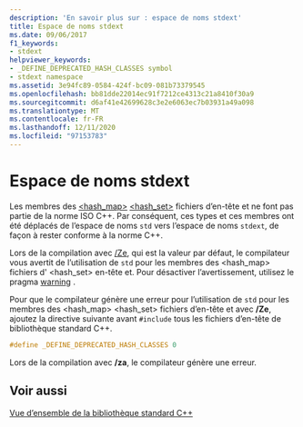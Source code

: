 ```yaml
---
description: 'En savoir plus sur : espace de noms stdext'
title: Espace de noms stdext
ms.date: 09/06/2017
f1_keywords:
- stdext
helpviewer_keywords:
- _DEFINE_DEPRECATED_HASH_CLASSES symbol
- stdext namespace
ms.assetid: 3e94fc89-0584-424f-bc09-081b73379545
ms.openlocfilehash: bb81dde22014ec91f7212ce4313c21a8410f30a9
ms.sourcegitcommit: d6af41e42699628c3e2e6063ec7b03931a49a098
ms.translationtype: MT
ms.contentlocale: fr-FR
ms.lasthandoff: 12/11/2020
ms.locfileid: "97153783"
---
```

# <a name="stdext-namespace"></a>Espace de noms stdext

Les membres des [\<hash_map>](../standard-library/hash-map.md) [\<hash_set>](../standard-library/hash-set.md) fichiers d’en-tête et ne font pas partie de la norme ISO C++. Par conséquent, ces types et ces membres ont été déplacés de l’espace de noms `std` vers l’espace de noms `stdext`, de façon à rester conforme à la norme C++.

Lors de la compilation avec [/Ze](../build/reference/za-ze-disable-language-extensions.md), qui est la valeur par défaut, le compilateur vous avertit de l’utilisation de `std` pour les membres des \<hash_map> fichiers d' \<hash_set> en-tête et. Pour désactiver l’avertissement, utilisez le pragma [warning](../preprocessor/warning.md) .

Pour que le compilateur génère une erreur pour l’utilisation de `std` pour les membres des \<hash_map> \<hash_set> fichiers d’en-tête et avec **/Ze**, ajoutez la directive suivante avant `#include` tous les fichiers d’en-tête de bibliothèque standard C++.

```cpp
#define _DEFINE_DEPRECATED_HASH_CLASSES 0
```

Lors de la compilation avec **/za**, le compilateur génère une erreur.

## <a name="see-also"></a>Voir aussi

[Vue d’ensemble de la bibliothèque standard C++](../standard-library/cpp-standard-library-overview.md)
